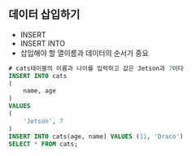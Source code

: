 ## 데이터 삽입하기

* INSERT
* INSERT INTO
* 삽입해야 할 열이름과 데이터의 순서가 중요

```sql
# cats테이블의 이름과 나이를 입력하고 값은 Jetson과 7이다
INSERT INTO cats
(
    name, age
)
VALUES 
(
    'Jetson', 7
)
INSERT INTO cats(age, name) VALUES (11, 'Draco')
SELECT * FROM cats;
```